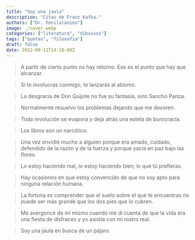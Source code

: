 ```yaml
---
title: "Soy una jaula"
description: "Citas de Franz Kafka."
authors: ["Dr. Fenilalanino"]
image: ./cover.webp
categories: ["literatura", "dibuixos"]
tags: ["quotes", "filosofia"]
draft: false
date: 2022-09-11T14:18:00Z
---
```


> A partir de cierto punto no hay retorno. Ese es el punto que hay que alcanzar.

> Si te involucras conmigo, te lanzarás al abismo.

> La desgracia de Don Quijote no fue su fantasía, sino Sancho Panza.

> Normalmente resuelvo los problemas dejando que me devoren.

> Toda revolución se evapora y deja atrás una estela de burocracia.

> Los libros son un narcótico.

> Una vez envidié mucho a alguien porque era amado, cuidado, defendido de la razón y de la fuerza y porque yacía en paz bajo las flores.

> Lo estoy haciendo mal, lo estoy haciendo bien; lo que tú prefieras.

> Hay ocasiones en que estoy convencido de que no soy apto para ninguna relación humana.

> La fortuna es comprender que el suelo sobre el que te encuentras no puede ser más grande que los dos pies que lo cubren.

> Me avergoncé de mí mismo cuando me di cuenta de que la vida era una fiesta de disfraces y yo asistía con mi rostro real.

> Soy una jaula en busca de un pájaro.
